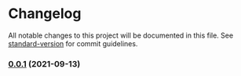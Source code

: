 # Changelog

All notable changes to this project will be documented in this file. See [standard-version](https://github.com/conventional-changelog/standard-version) for commit guidelines.

### [0.0.1](https://github.com/autero1/hugdemo-infrastructure-modules/compare/v0.0.1-0...v0.0.1) (2021-09-13)
